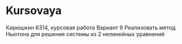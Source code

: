 # Kursovaya

Кирюшкин 6314, курсовая работа
Вариант 9
Реализовать метод Ньютона для решения системы из 2 нелинейных уравнений
